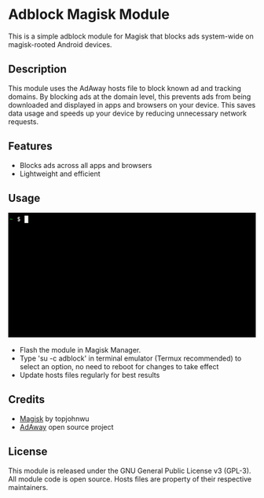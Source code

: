 # Adblock Magisk Module

This is a simple adblock module for Magisk that blocks ads system-wide on magisk-rooted Android devices. 

## Description

This module uses the AdAway hosts file to block known ad and tracking domains. By blocking ads at the domain level, this prevents ads from being downloaded and displayed in apps and browsers on your device. This saves data usage and speeds up your device by reducing unnecessary network requests.

## Features

- Blocks ads across all apps and browsers
- Lightweight and efficient 

## Usage

  ![](adblock.gif)

- Flash the module in Magisk Manager.
- Type 'su -c adblock' in terminal emulator (Termux recommended) to select an option, no need to reboot for changes to take effect
- Update hosts files regularly for best results

## Credits

- [Magisk](https://github.com/topjohnwu/Magisk) by topjohnwu
- [AdAway](https://adaway.org) open source project

## License

This module is released under the GNU General Public License v3 (GPL-3). All module code is open source. Hosts files are property of their respective maintainers.
